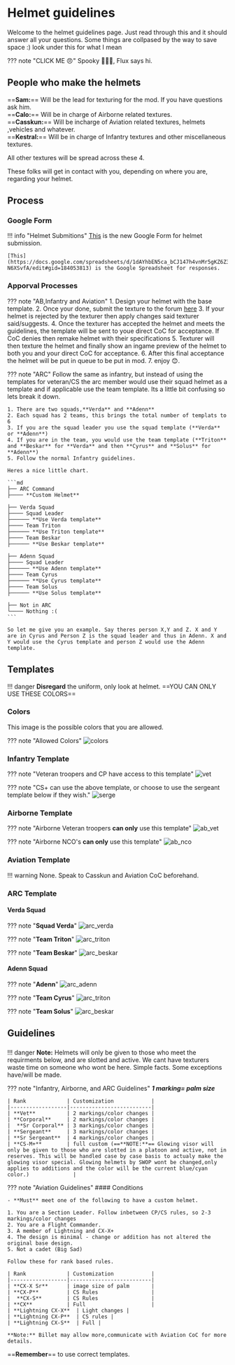 
[color_possible]: https://cdn.discordapp.com/attachments/614297558147268623/620052242254528512/501st_Color_Pallete.png "CS template"

[serge_template]: https://i.imgur.com/uhWfUua.png "CS template"
[vet_template]: https://i.imgur.com/jzdQTQT.png "Vet template"
[ab_nco_template]: https://i.imgur.com/suvg20G.png "AB NCO template"
[ab_vet_template]: https://i.imgur.com/Inr9u99.png "AB Vet template"

[arc_verda_template]: https://cdn.discordapp.com/attachments/523224901516263434/622272174715043840/Verda.png "Arc verda template"
[arc_triton_template]: https://cdn.discordapp.com/attachments/611253986946711552/622982790027411497/TritonHelmetTemplate.png "Arc triton template"
[arc_beskar_template]: https://cdn.discordapp.com/attachments/611253986946711552/622982784834732072/BeskarHelmetTemplate.png "Arc beskar template"

[arc_adenn_template]: https://cdn.discordapp.com/attachments/523224901516263434/622272173951942656/Adenn.png "Arc adenn template"
[arc_cyrus_template]: https://cdn.discordapp.com/attachments/611253986946711552/622982787363897364/CyrusHelmetTemplate.png "Arc cyrus template"
[arc_solus_template]: https://cdn.discordapp.com/attachments/611253986946711552/622982760000258059/SolusHelmetTemplate.png "Arc solus template"
# Helmet guidelines 

Welcome to the helmet guidelines page. Just read through this and it should answer all your questions. Some things are collpased by the way to save space :) look under this for what I mean

??? note "CLICK ME 😠"
    Spooky 👻👻👻, Flux says hi.

## People who make the helmets

==**Sam:**== Will be the lead for texturing for the mod. If you have questions ask him.  
==**Calo:**== Will be in charge of Airborne related textures.  
==**Casskun:**== Will be incharge of Aviation related textures, helmets ,vehicles and whatever.  
==**Kestral:**== Will be in charge of Infantry textures and other miscellaneous textures.  

All other textures will be spread across these 4.

These folks will get in contact with you, depending on where you are, regarding your helmet.

## Process

### Google Form

!!! info "Helmet Submitions"
    [This](https://docs.google.com/forms/d/e/1FAIpQLSfhZW5Uv62KyTxiCFaFDw6OoL8ng-DfEJ36BJFzDxDBEqX_iA/viewform) is the new Google Form for helmet submission.

    [This](https://docs.google.com/spreadsheets/d/1dAYhbEN5ca_bCJ147h4vnMr5gKZ6Z3Uze4Y-N6XSvfA/edit#gid=184053813) is the Google Spreadsheet for responses.



### Apporval Processes

??? note "AB,Infantry and Aviation"
    1. Design your helmet with the base template. 
    2. Once your done, submit the texture to the forum [here](https://docs.google.com/forms/d/e/1FAIpQLSdRKswPFHkU03VbGv9LXHPPz_WpMMbagMCvZkUCRBz3xkbcJg/viewform)
    3. If your helmet is rejected by the texturer then apply changes said texturer said/suggests.
    4. Once the texturer has accepted the helmet and meets the guidelines, the template will be sent to youe direct CoC for acceptance. If CoC denies then remake helmet with their specifications
    5. Texturer will then texture the helmet and finally show an ingame preview of the helmet to both you and your direct CoC for acceptance.
    6. After this final acceptance the helmet will be put in queue to be put in mod.
    7. enjoy 😊.

??? note "ARC"
    Follow the same as infantry, but instead of using the templates for veteran/CS the arc member would use their squad helmet as a template and if applicable use the team template. Its a little bit confusing so lets break it down.

    1. There are two squads,**Verda** and **Adenn**
    2. Each squad has 2 teams, this brings the total number of templats to 6
    3. If you are the squad leader you use the squad template (**Verda** or **Adenn**)
    4. If you are in the team, you would use the team template (**Triton** and **Beskar** for **Verda** and then **Cyrus** and **Solus** for **Adenn**)
    5. Follow the normal Infantry guidelines.

    Heres a nice little chart.

    ```md
    ├── ARC Command
    ├──── **Custom Helmet**

    ├── Verda Squad
    ├──── Squad Leader
    ├────── **Use Verda template**
    ├──── Team Triton
    ├────── **Use Triton template**
    ├──── Team Beskar
    ├────── **Use Beskar template**

    ├── Adenn Squad
    ├──── Squad Leader
    ├────── **Use Adenn template**
    ├──── Team Cyrus
    ├────── **Use Cyrus template**
    ├──── Team Solus
    ├────── **Use Solus template**

    ├── Not in ARC
    └──── Nothing :(
    ```

    So let me give you an example. Say theres person X,Y and Z. X and Y are in Cyrus and Person Z is the squad leader and thus in Adenn. X and Y would use the Cyrus template and person Z would use the Adenn template.

## Templates

!!! danger
    **Disregard** the uniform, only look at helmet. ==YOU CAN ONLY USE THESE COLORS==

### Colors

This image is the possible colors that you are allowed.

??? note  "Allowed Colors"
    ![colors][color_possible]

### Infantry Template

??? note  "Veteran troopers and CP have access to this template"
    ![vet][vet_template]

??? note  "CS+ can use the above template, or choose to use the sergeant template below if they wish."
    ![serge][serge_template]

### Airborne Template

??? note  "Airborne Veteran troopers **can only** use this template"
    ![ab_vet][ab_vet_template]

??? note  "Airborne NCO's **can only** use this template"
    ![ab_nco][ab_nco_template]

### Aviation Template

!!! warning
    None. Speak to Casskun and Aviation CoC beforehand.


### ARC Template

#### Verda Squad

??? note  "**Squad Verda**"
    ![arc_verda][arc_verda_template]

??? note  "**Team Triton**"
    ![arc_triton][arc_triton_template]

??? note  "**Team Beskar**"
    ![arc_beskar][arc_beskar_template]

#### Adenn Squad

??? note  "**Adenn**"
    ![arc_adenn][arc_adenn_template]

??? note  "**Team Cyrus**"
    ![arc_triton][arc_cyrus_template]

??? note  "**Team Solus**"
    ![arc_beskar][arc_solus_template]

## Guidelines

### 



!!! danger
    **Note:** Helmets will only be given to those who meet the requirments below, and are slotted and active. We cant have texturers waste time on someone who wont be here. Simple facts. Some exceptions have/will be made.

??? note "Infantry, Airborne, and ARC Guidelines"
    ***1 marking= palm size***

    | Rank             | Customization            |
    |------------------|--------------------------|
    | **Vet**          | 2 markings/color changes |
    | **Corporal**     | 2 markings/color changes |
    |  **Sr Corporal** | 3 markings/color changes |
    | **Sergeant**     | 3 markings/color changes |
    | **Sr Sergeant**  | 4 markings/color changes |
    | **CS-M+**        | full custom (==**NOTE:**== Glowing visor will only be given to those who are slotted in a platoon and active, not in reserves. This will be handled case by case basis to actualy make the glowing visor special. Glowing helmets by SWOP wont be changed,only applies to additions and the color will be the current blue/cyan color.)              |

??? note "Aviation Guidelines"
    #### Conditions

    - **Must** meet one of the following to have a custom helmet.

    1. You are a Section Leader. Follow inbetween CP/CS rules, so 2-3 markings/color changes
    2. You are a Flight Commander.
    3. A member of Lightning and CX-X+
    4. The design is minimal - change or addition has not altered the original base design.
    5. Not a cadet (Big Sad)

    Follow these for rank based rules.

    | Rank             | Customization            |
    |------------------|--------------------------|
    | **CX-X Sr**      | image size of palm       |
    | **CX-P**         | CS Rules                 |
    |  **CX-S**        | CS Rules                 |
    | **CX**           | Full                     |
    | **Lightning CX-X**  | Light changes |
    | **Lightning CX-P**  | CS rules |
    | **Lightning CX-S**  | Full |

    **Note:** Billet may allow more,communicate with Aviation CoC for more details.

==**Remember**== to use correct templates.
